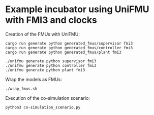 # Example incubator using UniFMU with FMI3 and clocks

Creation of the FMUs with UniFMU:
```
cargo run generate python generated_fmus/supervisor fmi3
cargo run generate python generated_fmus/controller fmi3
cargo run generate python generated_fmus/plant fmi3

./unifmu generate python supervisor fmi3
./unifmu generate python controller fmi3
./unifmu generate python plant fmi3
```

Wrap the models as FMUs:
```
./wrap_fmus.sh
```

Execution of the co-simulation scenario:
```
python3 co-simulation_scenario.py
```